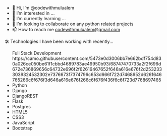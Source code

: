 - 👋 Hi, I’m @codewithmulualem
- 👀 I’m interested in ...
- 🌱 I’m currently learning ...
- 💞️ I’m looking to collaborate on any python related projects
- 📫 How to reach me codewithmulualem@gmail.com

🛠   Technologies I have been working with recently...
<ul>
Full Stack Development
https://camo.githubusercontent.com/5473e0d3006bb7e662bdf754d830a026ce050be61f1cbbd4689783ae49950b93/68747470733a2f2f696d672e736869656c64732e696f2f62616467652f646a616e676f2d2532333039324532302e7376673f7374796c653d666f722d7468652d6261646765266c6f676f3d646a616e676f266c6f676f436f6c6f723d7768697465
  <li>Python</li> <li>Django</li> <li>DjangoREST</li> <li>Flask</li> <li/>Postgres</li> <li>HTML5</li> <li>CSS3</li> <li>JavaScript</li> <li>Bootstrap</li>
</ul>
